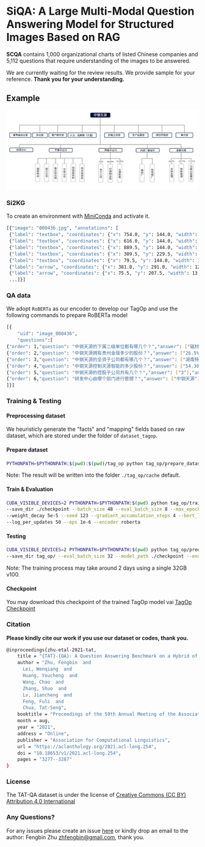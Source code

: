 
SiQA: A Large Multi-Modal Question Answering Model for Structured Images Based on RAG
====================

**SCQA** contains 1,000 organizational charts of listed Chinese companies and 5,112 questions that require understanding of the images to be answered.

We are currently waiting for the review results. We provide sample for your reference. **Thank you for your understanding.**


## Example

![alt text](https://github.com/a824705518/OCQA/raw/main/example/images/000436.jpg)

### Si2KG

To create an environment with [MiniConda](https://docs.conda.io/en/latest/miniconda.html) and activate it.

```bash
[{"image": "000436.jpg", "annotations": [
 {"label": "textbox", "coordinates": {"x": 754.0, "y": 144.0, "width": 118.0, "height": 32.0}},
 {"label": "textbox", "coordinates": {"x": 616.0, "y": 144.0, "width": 118.0, "height": 32.0}},
 {"label": "textbox", "coordinates": {"x": 889.5, "y": 144.0, "width": 119.0, "height": 32.0}},
 {"label": "textbox", "coordinates": {"x": 309.5, "y": 229.5, "width": 139.0, "height": 27.0}},
 {"label": "textbox", "coordinates": {"x": 79.5, "y": 144.0, "width": 129.0, "height": 32.0}},
 {"label": "arrow", "coordinates": {"x": 381.0, "y": 291.0, "width": 12.0, "height": 36.0}},
 {"label": "arrow", "coordinates": {"x": 75.5, "y": 207.5, "width": 13.0, "height": 27.0}},
 ...]}]
```
### QA data
We adopt `RoBERTa` as our encoder to develop our TagOp and use the following commands to prepare RoBERTa model 

```bash
[{
    "uid": "image_000436",
    "questions":[
{"order": 1,"question": "中钢天源的下属二级单位都有哪几个？","answer": ["磁材厂","钕铁硼厂"],"answer_from": "Directly","facts": ["磁材厂","钕铁硼厂"],"calculate":0},
{"order": 2,"question": "中钢天源拥有贵州金瑞多少的股份？","answer": ["26.5%"],"answer_from": "Directly","facts": ["26.5%"],"calculate":0},
{"order": 3,"question": "中钢天源的全资子公司都有哪几个？","answer": ["湖南特材","通力公司","南京研究院","中唯公司","国知新材料","南京新材料"],"answer_from": "Directly","facts": ["湖南特材","通力公司","南京研究院","中唯公司","国知新材料","南京新材料"],"calculate":0},
{"order": 4,"question": "中钢天源控制天源智能的多少股份？","answer": ["54.30%"],"answer_from": "Directly","facts": ["54.30%"],"calculate":0},
{"order": 5,"question": "中钢天源的控股子公司共有几个？","answer": ["3"],"answer_from": "Indirectly","facts": ["金宁三环","中钢制品院","天源智能"],"calculate":1},
{"order": 6,"question": "研发中心由哪个部门进行管理？","answer": ["中钢天源"],"answer_from": "Directly","facts": ["中钢天源"],"calculate":0}
]}]
```

### Training & Testing

#### Preprocessing dataset

We heuristicly generate the "facts" and "mapping" fields based on raw dataset, which are stored under the folder of `dataset_tagop`.


#### Prepare dataset

```bash
PYTHONPATH=$PYTHONPATH:$(pwd):$(pwd)/tag_op python tag_op/prepare_dataset.py --mode [train/dev/test]
```

Note: The result will be written into the folder `./tag_op/cache` default.

#### Train & Evaluation 
```bash
CUDA_VISIBLE_DEVICES=2 PYTHONPATH=$PYTHONPATH:$(pwd) python tag_op/trainer.py --data_dir tag_op/cache/ \
--save_dir ./checkpoint --batch_size 48 --eval_batch_size 8 --max_epoch 50 --warmup 0.06 --optimizer adam --learning_rate 5e-4 \
--weight_decay 5e-5 --seed 123 --gradient_accumulation_steps 4 --bert_learning_rate 1.5e-5 --bert_weight_decay 0.01 \
--log_per_updates 50 --eps 1e-6 --encoder roberta
```

#### Testing
```bash
CUDA_VISIBLE_DEVICES=2 PYTHONPATH=$PYTHONPATH:$(pwd) python tag_op/predictor.py --data_dir tag_op/cache/ --test_data_dir tag_op/cache/ \\
--save_dir tag_op/ --eval_batch_size 32 --model_path ./checkpoint --encoder roberta
```

Note: The training process may take around 2 days using a single 32GB v100.

#### Checkpoint
You may download this checkpoint of the trained TagOp model vai [TagOp Checkpoint](https://drive.google.com/file/d/1Ttyh1xyulsGcOt_JmFsAhPuxx7G3fyha/view?usp=share_link)


### Citation

__Please kindly cite our work if you use our dataset or codes, thank you.__
```bash
@inproceedings{zhu-etal-2021-tat,
    title = "{TAT}-{QA}: A Question Answering Benchmark on a Hybrid of Tabular and Textual Content in Finance",
    author = "Zhu, Fengbin  and
      Lei, Wenqiang  and
      Huang, Youcheng  and
      Wang, Chao  and
      Zhang, Shuo  and
      Lv, Jiancheng  and
      Feng, Fuli  and
      Chua, Tat-Seng",
    booktitle = "Proceedings of the 59th Annual Meeting of the Association for Computational Linguistics and the 11th International Joint Conference on Natural Language Processing (Volume 1: Long Papers)",
    month = aug,
    year = "2021",
    address = "Online",
    publisher = "Association for Computational Linguistics",
    url = "https://aclanthology.org/2021.acl-long.254",
    doi = "10.18653/v1/2021.acl-long.254",
    pages = "3277--3287"
}
```
### License

The TAT-QA dataset is under the license of [Creative Commons (CC BY) Attribution 4.0 International](https://creativecommons.org/licenses/by/4.0/)
            
### Any Questions?

For any issues please create an issue [here](https://github.com/nextplusplus/tat-qa/issues) or kindly drop an email to the author: Fengbin Zhu [zhfengbin@gmail.com](mailto:zhfengbin@gmail.com), thank you.
